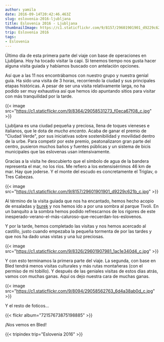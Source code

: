 ```yaml
---
author: yamila
date: 2016-09-14T20:42:46.463Z
slug: eslovenia-2016-ljubljana
title: Eslovenia 2016 - Ljubljana
thumbnailImage: https://c1.staticflickr.com/9/8157/29601901901_d9229c621b_c.jpg
trip: Eslovenia 2016
tags:
- Eslovenia
---
```


Último día de esta primera parte del viaje con base de operaciones en Ljubljana. Hoy ha tocado visitar la capi. Si tenemos tiempo nos gusta hacer alguna visita guiada y habíamos buscado con antelación opciones.

Así que a las 11 nos encontrábamos con nuestro grupo y nuestra genial guía. Ha sido una visita de 3 horas, recorriendo la ciudad y sus principales etapas históricas. A pesar de ser una visita relativamente larga, no ha podido ser muy exhaustiva así que hemos ido apuntando sitios para visitar con más tranquilidad por la tarde.

{{< image src="https://c1.staticflickr.com/9/8364/29058531273_f0eca67f08_c.jpg" >}}

Ljubljana es una ciudad pequeña y preciosa, llena de toques vieneses e italianos, que le dota de <em>mucho encanto</em>. Acaba de ganar el premio de "Ciudad Verde", por sus iniciativas sobre sostenibilidad y movilidad dentro de la urbe. Para competir por este premio, peatonalizaron gran parte del centro, pusieron muchos baños y fuentes públicas y un sistema de bicis municipales que las eslovenas usan intensivamente.

Gracias a la visita he descubierto que el símbolo de agua de la bandera representa el mar, no los ríos. Me refiero a los extensisérrimos 46 km de mar. Hay que joderse. Y el monte del escudo es concretamente el Triglav, o Tres Cabezas.

{{< image src="https://c1.staticflickr.com/9/8157/29601901901_d9229c621b_c.jpg" >}}

Al término de la visita guiada que nos ha encantado, hemos hecho acopio de ensaladas y <a href="https://www.google.si/search?q=burek&client=ms-android-oneplus&prmd=ivmn&source=lnms&tbm=isch&sa=X&ved=0ahUKEwihrI6m2I_PAhWKWRoKHe-iCG8Q_AUIBygB&biw=360&bih=560" target="_new">burek</a> y nos hemos ido a por una sombra al parque Tivoli. En un banquito a la sombra hemos podido refrescarnos de los rigores de este inesperado-verano-el-más-caluroso-que-recuerdan-los-eslovenos.

Y por la tarde, hemos completado las visitas y nos hemos acercado al castillo, justo cuando empezaba la pequeña tormenta de por las tardes y que nos ha dado unas vistas y una luz preciosas.

{{< image src="https://c1.staticflickr.com/9/8326/29601907981_1ac1e340d4_c.jpg" >}}

Y con esto terminamos la primera parte del viaje. La segunda, con base en Bled tendrá menos visitas culturales y más rutas montañeras (con el permiso de mi tobillo). Y después de las geniales visitas de estos días atrás, vamos con muchas ganas. Aquí os dejo nuestra cara de muchas ganas.

{{< image src="https://c1.staticflickr.com/9/8094/29058562763_6d4a38ab0d_c.jpg" >}}

Y el resto de foticos...

{{< flickr album="72157673875198885" >}}

¡Nos vemos en Bled!

{{< tripindex trip="Eslovenia 2016" >}}
